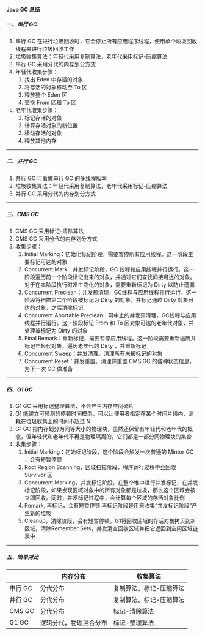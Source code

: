#### Java GC 总结
##### 一、串行 GC
1. 串行 GC 在进行垃圾回收时，它会停止所有应用程序线程，使用单个垃圾回收线程来进行垃圾回收工作
2. 垃圾收集算法：年轻代采用复制算法，老年代采用标记-压缩算法
3. 串行 GC 采用分代的内存划分方式
4. 年轻代收集步骤：
   1. 找出 Eden 中存活的对象
   2. 将存活的对象移动至 To 区
   3. 释放整个 Eden 区
   4. 交换 From 区和 To 区
5. 老年代收集步骤：
   1. 标记存活的对象
   2. 计算存活对象的新位置
   3. 移动存活的对象
   4. 释放其他内存
---

##### 二、并行 GC
1. 并行 GC 可看做串行 GC 的多线程版本
2. 垃圾收集算法：年轻代采用复制算法，老年代采用标记-压缩算法
3. 并行 GC 采用分代的内存划分方式
---

##### 三、CMS GC
1. CMS GC 采用标记-清除算法
2. CMS GC 采用分代的内存划分方式
3. 收集步骤：
   1. Initial Marking：初始化标记阶段，需要暂停所有应用线程。这一阶段主要标记可达的对象
   2. Concurrent Mark：并发标记阶段，GC 线程和应用线程并行运行。这一阶段遍历前一个阶段标记出来的对象，并通过它们查找间接可达的对象。对于在本阶段执行时发生变化的对象，需要重新标记为 Dirty 以防止遗漏
   3. Concurrent Preclean：并发预清理，GC线程与应用线程并行运行。这一阶段将扫描第二个阶段被标记为 Dirty 的对象，并标记通过 Dirty 对象可达的对象，之后清除标记
   4. Concurrent Abortable Preclean：可中止的并发预清理，GC线程与应用线程并行运行。这一阶段标记 From 和 To 区对象可达的老年代对象，并处理被标记为 Dirty 的对象
   5. Final Remark：重新标记，需要暂停应用线程。这一阶段需要重新遍历并标记年轻代对象，遍历老年代的 Dirty ，并重新标记
   6. Concurrent Sweep：并发清理。清理所有未被标记的对象
   7. Concurrent Reset：并发重置。清理并重置 CMS GC 的各种状态信息，为下一次 GC 做准备
---

##### 四、G1 GC
1. G1 GC 采用标记整理算法，不会产生内存空间碎片
2. G1 能建立可预测的停顿时间模型，可以让使用者指定在某个时间片段内，消耗在垃圾收集上的时间不超过 N
3. G1 GC 把内存划分为同等大小的物理块，虽然还保留有年轻代和老年代的概念，但年轻代和老年代不再是物理隔离的，它们都是一部分同物理块的集合
4. 收集步骤：
   1. Initial Marking：初始标记阶段，这个阶段会触发一次普通的 Mintor GC ，会有短暂停顿
   2. Root Region Scanning，区域扫描阶段，程序运行过程中会回收 Survivor 区
   3. Concurrent Marking，并发标记阶段。在整个堆中进行并发标记，在并发标记阶段，如果发现区域对象中的所有对象都是垃圾，那么这个区域会被立即回收。同时，并发标记过程中，会计算每个区域的存活对象比例
   4. Remark, 再标记，会有短暂停顿.再标记阶段是用来收集“并发标记阶段”产生新的垃圾
   5. Cleanup，清除阶段，会有短暂停顿。G1将回收区域的存活对象拷贝到新区域，清除Remember Sets，并发清空回收区域并把它返回到空闲区域链表中
---

##### 五、简单对比
| | 内存分布 | 收集算法 |
| ---- | ---- | ---- |
| 串行 GC | 分代分布 | 复制算法、标记-压缩算法 |
| 并行 GC | 分代分布 | 复制算法、标记-压缩算法 |
| CMS GC | 分代分布 | 标记-清除算法 |
| G1 GC | 逻辑分代，物理混合分布 | 标记-整理算法 |

